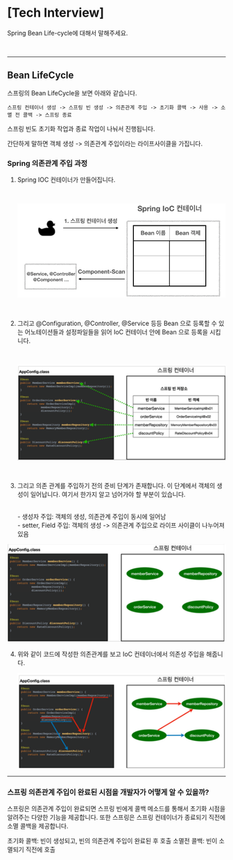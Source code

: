# [Tech Interview]

Spring Bean Life-cycle에 대해서 말해주세요.

<br>

---

## Bean LifeCycle

스프링의 Bean LifeCycle을 보면 아래와 같습니다.

```text
스프링 컨테이너 생성 -> 스프링 빈 생성 -> 의존관계 주입 -> 초기화 콜백 -> 사용 -> 소멸 전 콜백 -> 스프링 종료
```


스프링 빈도 초기화 작업과 종료 작업이 나눠서 진행됩니다. 

간단하게 말하면 객체 생성 -> 의존관계 주입이라는 라이프사이클을 가집니다.



### Spring 의존관계 주입 과정

1. Spring IOC 컨테이너가 만들어집니다.
    
    <br>
    
   ![bean_registration](img/bean_registration.png)
    
<br>
    
2. 그리고 @Configuration, @Controller, @Service 등등 Bean 으로 등록할 수 있는 어노테이션들과 설정파일들을 읽어 
IoC 컨테이너 안에 Bean 으로 등록을 시킵니다.
    
    <br>
    
   ![bean_registration2](img/bean_registration2.png)
    
<br>

3. 그리고 의존 관계를 주입하기 전의 준비 단계가 존재합니다. 이 단계에서 객체의 생성이 일어납니다. 여기서 한가지 알고 넘어가야 할 부분이 있습니다.
   
    <br>
       - 생성자 주입: 객체의 생성, 의존관계 주입이 동시에 일어남
    <br>
       - setter, Field 주입: 객체의 생성 -> 의존관계 주입으로 라이프 사이클이 나누어져 있음

           
    
  ![bean_registration3](img/bean_registration3.png)

4. 위와 같이 코드에 작성한 의존관계를 보고 IoC 컨테이너에서 의존성 주입을 해줍니다.
    
    ![bean_registration4](img/bean_registration4.png)


---

### 스프링 의존관계 주입이 완료된 시점을 개발자가 어떻게 알 수 있을까?

스프링은 의존관계 주입이 완료되면 스프링 빈에게 콜백 메소드를 통해서 초기화 시점을 알려주는 다양한 기능을 제공합니다. 또한 스프링은 스프링 컨테이너가 종료되기 직전에 소멸 콜백을 제공합니다.

초기화 콜백: 빈이 생성되고, 빈의 의존관계 주입이 완료된 후 호출
소멸전 콜백: 빈이 소멸되기 직전에 호출